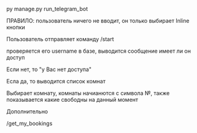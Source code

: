 py manage.py run_telegram_bot

ПРАВИЛО: пользователь ничего не вводит, он только выбирает Inline кнопки

Пользователь отправляет команду /start

проверяется его username в базе, выводится сообщение имеет ли он доступ

Если нет, то "у Вас нет доступа"

Есла да, то выводится список комнат

Выбирает комнату, комнаты начианются с символа №, 
также показывается какие свободны на данный момент





Дополнительно

/get_my_bookings
